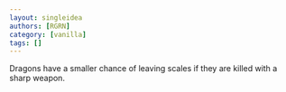 ```yaml
---
layout: singleidea
authors: [RGRN]
category: [vanilla]
tags: []
---
```

Dragons have a smaller chance of leaving scales if they are killed with a sharp weapon.
